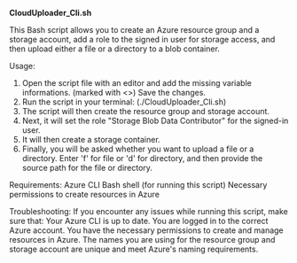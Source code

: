 **CloudUploader_Cli.sh**

This Bash script allows you to create an Azure resource group and a storage account, add a role to the signed in user for storage access, and then upload either a file or a directory to a blob container.

Usage:
1. Open the script file with an editor and add the missing variable informations. (marked with <>) Save the changes.
2. Run the script in your terminal: (./CloudUploader_Cli.sh)
3. The script will then create the resource group and storage account.
4. Next, it will set the role "Storage Blob Data Contributor" for the signed-in user.
5. It will then create a storage container.
6. Finally, you will be asked whether you want to upload a file or a directory. Enter 'f' for file or 'd' for directory, and then provide the   source path for the file or directory.

Requirements:
Azure CLI
Bash shell (for running this script)
Necessary permissions to create resources in Azure

Troubleshooting:
If you encounter any issues while running this script, make sure that:
Your Azure CLI is up to date.
You are logged in to the correct Azure account.
You have the necessary permissions to create and manage resources in Azure.
The names you are using for the resource group and storage account are unique and meet Azure's naming requirements.
